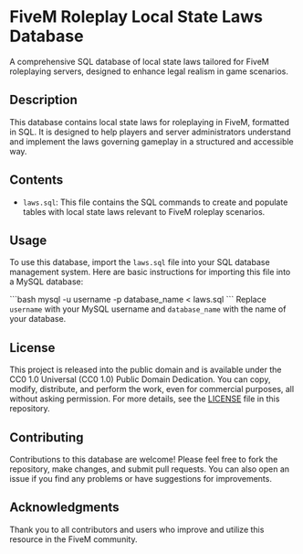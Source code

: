 # FiveM Roleplay Local State Laws Database
A comprehensive SQL database of local state laws tailored for FiveM roleplaying servers, designed to enhance legal realism in game scenarios.

## Description
This database contains local state laws for roleplaying in FiveM, formatted in SQL. It is designed to help players and server administrators understand and implement the laws governing gameplay in a structured and accessible way.

## Contents
- `laws.sql`: This file contains the SQL commands to create and populate tables with local state laws relevant to FiveM roleplay scenarios.

## Usage
To use this database, import the `laws.sql` file into your SQL database management system. Here are basic instructions for importing this file into a MySQL database:

\`\`\`bash
mysql -u username -p database_name < laws.sql
\`\`\`
Replace `username` with your MySQL username and `database_name` with the name of your database.

## License
This project is released into the public domain and is available under the CC0 1.0 Universal (CC0 1.0) Public Domain Dedication. You can copy, modify, distribute, and perform the work, even for commercial purposes, all without asking permission. For more details, see the [LICENSE](LICENSE) file in this repository.

## Contributing
Contributions to this database are welcome! Please feel free to fork the repository, make changes, and submit pull requests. You can also open an issue if you find any problems or have suggestions for improvements.

## Acknowledgments
Thank you to all contributors and users who improve and utilize this resource in the FiveM community.
